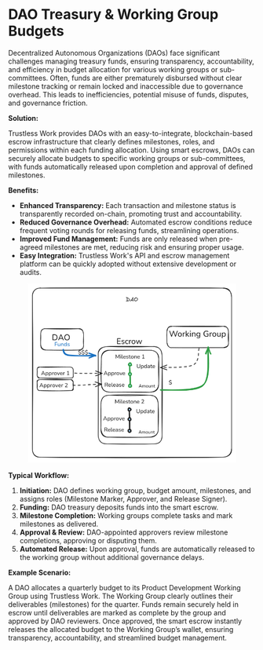 # DAO Treasury & Working Group Budgets

Decentralized Autonomous Organizations (DAOs) face significant challenges managing treasury funds, ensuring transparency, accountability, and efficiency in budget allocation for various working groups or sub-committees. Often, funds are either prematurely disbursed without clear milestone tracking or remain locked and inaccessible due to governance overhead. This leads to inefficiencies, potential misuse of funds, disputes, and governance friction.

**Solution:**

Trustless Work provides DAOs with an easy-to-integrate, blockchain-based escrow infrastructure that clearly defines milestones, roles, and permissions within each funding allocation. Using smart escrows, DAOs can securely allocate budgets to specific working groups or sub-committees, with funds automatically released upon completion and approval of defined milestones.

**Benefits:**

* **Enhanced Transparency:** Each transaction and milestone status is transparently recorded on-chain, promoting trust and accountability.
* **Reduced Governance Overhead:** Automated escrow conditions reduce frequent voting rounds for releasing funds, streamlining operations.
* **Improved Fund Management:** Funds are only released when pre-agreed milestones are met, reducing risk and ensuring proper usage.
* **Easy Integration:** Trustless Work's API and escrow management platform can be quickly adopted without extensive development or audits.

<figure><img src="../.gitbook/assets/image (32).png" alt=""><figcaption></figcaption></figure>

**Typical Workflow:**

1. **Initiation:** DAO defines working group, budget amount, milestones, and assigns roles (Milestone Marker, Approver, and Release Signer).
2. **Funding:** DAO treasury deposits funds into the smart escrow.
3. **Milestone Completion:** Working groups complete tasks and mark milestones as delivered.
4. **Approval & Review:** DAO-appointed approvers review milestone completions, approving or disputing them.
5. **Automated Release:** Upon approval, funds are automatically released to the working group without additional governance delays.

**Example Scenario:**

A DAO allocates a quarterly budget to its Product Development Working Group using Trustless Work. The Working Group clearly outlines their deliverables (milestones) for the quarter. Funds remain securely held in escrow until deliverables are marked as complete by the group and approved by DAO reviewers. Once approved, the smart escrow instantly releases the allocated budget to the Working Group’s wallet, ensuring transparency, accountability, and streamlined budget management.
